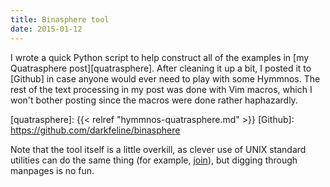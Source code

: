 ```yaml
---
title: Binasphere tool
date: 2015-01-12
---
```


I wrote a quick Python script to help construct all of the examples in
[my Quatrasphere post][quatrasphere].  After cleaning it up a bit, I posted it
to [Github] in case anyone would ever need to play with some Hymmnos.  The rest
of the text processing in my post was done with Vim macros, which I won't
bother posting since the macros were done rather haphazardly.

[quatrasphere]: {{< relref "hymmnos-quatrasphere.md" >}}
[Github]: https://github.com/darkfeline/binasphere

Note that the tool itself is a little overkill, as clever use of UNIX standard
utilities can do the same thing (for example, [join]), but digging through
manpages is no fun.

[join]: http://en.wikipedia.org/wiki/Join_(Unix)
